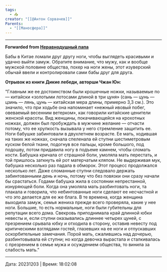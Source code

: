 ```yaml
---
tags:
  - 📥
creator: "[[@Антон Сорвачев]]"
Parents:
  - "[[Маносфера]]"
---
```


***

**Forwarded from [Неравнодушный папа](https://t.me/MensConsult/1479)**

Бабы в Китае ломали друг другу ноги, чтобы выглядеть красивыми и удачно выйти замуж. Обратите внимание, что мужу, как и вообще мужской половине общества, похер на ноги жены, этот изуверский обычай ввели и контролировали сами бабы друг для друга. 

**Отрывок из книги Дикие лебеди, авторши Чжан Юн:** 

"Главным же ее достоинством были крошечные ножки, называемые по — китайски «золотыми лотосами длиной в три цуня» (сань — цунь — цзинь — лянь, цунь — китайская мера длины, примерно 3,3 см.). Это значило, что при ходьбе она напоминает «нежный ивовый побег, овеваемый весенним ветерком», как говорили китайские ценители женской красоты. Вид женщины, покачивающейся на крохотных ножках, должен был пробуждать в мужчине желание — отчасти потому, что ее хрупкость вызывала у него стремление защитить ее. Ноги бабушке забинтовали в двухлетнем возрасте. Ее мать, ходившая на таких же ножках, сначала спеленала ей ступни шестиметровым куском белой ткани, подогнув все пальцы, кроме большого, под подошву, потом придавила ногу в подъеме камнем, чтобы сломать кости. Бабушка кричала от страшной боли, умоляла мать перестать, и той пришлось заткнуть ей рот матерчатым кляпом. Не выдерживая мук, бабушка несколько раз падала в обморок.
Этот процесс продолжался несколько лет. Даже сломанные ступни следовало держать забинтованными день и ночь, потому что без повязки они сразу начали бы срастаться. Годами бабушка жила в состоянии непрестанной, изнуряющей боли. Когда она умоляла мать разбинтовать ноги, та плакала и говорила, что небинтованные ноги сделают ее несчастной и что это делается для ее же блага.
В те времена, когда женщина выходила замуж, семья жениха прежде всего проверяла, какие у нее ноги. Большие, то есть нормальные, ноги были губительны для репутации всего дома. Свекровь приподнимала край длинной юбки невесты и, если ступни оказывались длиннее четырех цуней, с презрением срывала юбку и отходила в сторону, оставив невесту под критическими взглядами гостей, глазевших на ее ноги и отпускавших оскорбительные замечания. Порой мать, сжалившись над дочерью, разбинтовывала ей ступни; но когда девочка вырастала и сталкивалась с презрением в семье мужа и осуждением общества, то винила за слабость мать."

---

Дата: 20231203 | Время: 18:02:08

